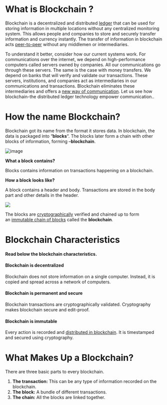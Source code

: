 # What is Blockchain ?

Blockchain is a decentralized and distributed [ledger](https://en.wikipedia.org/wiki/Ledger) that can be used for storing information in multiple locations without any centralized monitoring system. This allows people and companies to store and securely transfer information and currency instantly. The transfer of information in blockchain acts [peer-to-peer](https://en.wikipedia.org/wiki/Peer-to-peer) without any middlemen or intermediaries.

To understand it better, consider how our current systems work. For communications over the internet, we depend on high-performance computers called servers owned by companies. All our communications go through these servers. The same is the case with money transfers. We depend on banks that will verify and validate our transactions. These servers, institutions, and companies act as intermediaries in our communications and transactions. Blockchain eliminates these intermediaries and offers a [new way of communication](https://learn.kba.ai/course/blockchain-foundation-program/lessons/transaction-flow-blockchain-networks/). Let us see how blockchain-the distributed ledger technology empower communication..

# How the name Blockchain?

Blockchain got its name from the format it stores data. In blockchain, the data is packaged into “**blocks**“. The blocks later form a chain with other blocks of information, forming –**blockchain**.

![image](https://learn.kba.ai/wp-content/uploads/2021/10/image2.png)

**What a block contains?**

Blocks contains information on transactions happening on a blockchain.

**How a block looks like?**

A block contains a header and body. Transactions are stored in the body part and other details in the header.

![](https://learn.kba.ai/wp-content/uploads/2021/10/img-03_Block__1_.png)

The blocks are [cryptographically](https://en.wikipedia.org/wiki/Cryptography) verified and chained up to form an [immutable chain of blocks](https://learn.kba.ai/course/blockchain-foundation-program/lessons/blockchain-features/) called the **blockchain**.

# Blockchain Characteristics

#### **Read below the blockchain characteristics.**

#### Blockchain is decentralized

Blockchain does not store information on a single computer. Instead, it is copied and spread across a network of computers.

#### Blockchain is permanent and secure

Blockchain transactions are cryptographically validated. Cryptography makes blockchain secure and edit-proof.

#### Blockchain is immutable

Every action is recorded and [distributed in blockchain](https://learn.kba.ai/course/blockchain-foundation-program/lessons/blockchain-features/). It is timestamped and secured using cryptography.

# What Makes Up a Blockchain?

There are three basic parts to every blockchain.

1. **The transaction:** This can be any type of information recorded on the blockchain.
2. **The block:** A bundle of different transactions.
3. **The chain:** All the blocks are linked together.